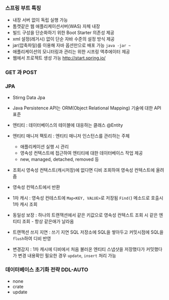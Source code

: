 ### 스프링 부트 특징
- 내장 서버 없이 독립 실행 가능
- 톰캣같은 웹 애플리케이션서버(WAS) 자체 내장
- 빌드 구성을 단순화하기 위한 Boot Starter 의존성 제공
- xml 설정(레거시) 없이 단순 자바 수준의 설정 방식 제공
- jar(압축파일)를 이용해 자바 옵션만으로 배포 가능 `java -jar ~`
- 애플리케이션의 모니터링과 관리는 위한 시프링 액추에이터 제공
- 웹에서 프로젝트 생성 가능
  http://start.spring.io/

###  GET 과 POST


### JPA
- Stirng Data Jpa
- Java Persistence API는 ORM(Object Relational Mapping) 기술에 대한 API 표준
- 엔티티 : 데이터베이스의 테이블에 대응하는 클래스 @Entity
- 엔티티 매니저 팩토리 : 엔티티 매니저 인스턴스를 관리하는 주체
  - 애플리케이션 실행 시 관리
  - 영속성 컨텍스트에 접근하여 엔티티에 대한 데이터베이스 작업 제공
  - new, managed,  detached, removed 등

- 조회시 영속성 컨텍스트(캐시저장)에 없다면 디비 조회하여 영속성 컨텍스트에 올려줌
- 영속성 컨텍스트에서 반환
- 1차 캐시 : 영속성 컨테스트에 `Map<KEY, VALUE>`로 저장됨 `Find(`) 메소드로 호출시 1차 캐시 조회
- 동일성 보장 : 하나의 트랜잭션에서 같은 키값으로 영속성 컨텍스트 조회 시 같은 엔티티 조회 - 항상 같은애가 날라옴
- 트랜잭션 쓰지 지연 : 쓰기 지연 SQL 저장소에 SQL을 쌓아두고 커밋시점에 SQL을 `flush`하여 디비 반영
- 변경감지 : 1차 캐시에 디비에서 처음 불러온 엔티티 스냅샷을 저장했다가 커밋했다가 변경 내용확인 필요한 경우  `update`, `insert` 처리 가능

### 데이터베이스 초기화 전략 DDL-AUTO
- none
- crate
- update
